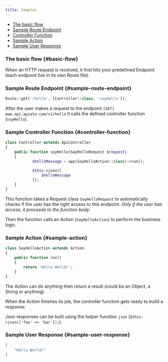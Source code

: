 ```yaml
---
title: Samples
---
```


* [The basic flow](#basic-flow)
* [Sample Route Endpoint](#sample-route-endpoint)
* [Controller Function](#controller-function)
* [Sample Action](#sample-action)
* [Sample User Response](#sample-user-response)


### The basic flow {#basic-flow}

When an HTTP request is received, it first hits your predefined Endpoint (each endpoint live in its own Route file).

### Sample Route Endpoint {#sample-route-endpoint}

```php
Route::get('/hello', [Controller::class, 'sayHello']);
```

After the user makes a request to the endpoint `[GET] www.api.apiato.com/v1/hello` it calls the defined controller 
function (`sayHello`).

### Sample Controller Function {#controller-function}

```php
class Controller extends ApiController
{
	public function sayHello(SayHelloRequest $request)
	{
            $helloMessage = app(SayHelloAction::class)->run();

            $this->json([
                $helloMessage
            ]);
	}
}
```

This function takes a Request class `SayHelloRequest` to automatically checks if the user has the right access to this 
endpoint. _Only if the user has access, it proceeds to the function body._

Then the function calls an Action (`SayHelloAction`) to perform the business logic.

### Sample Action {#sample-action}

```php
class SayHelloAction extends Action
{
	public function run()
	{
	    return 'Hello World!';
	}
}
```

The Action can do anything then return a result (could be an Object, a String or anything).

When the Action finishes its job, the controller function gets ready to build a response.

Json responses can be built using the helper function `json` (`$this->json(['foo' => 'bar']);`).

### Sample User Response {#sample-user-response}

```json
[
    "Hello World!"
]
```
